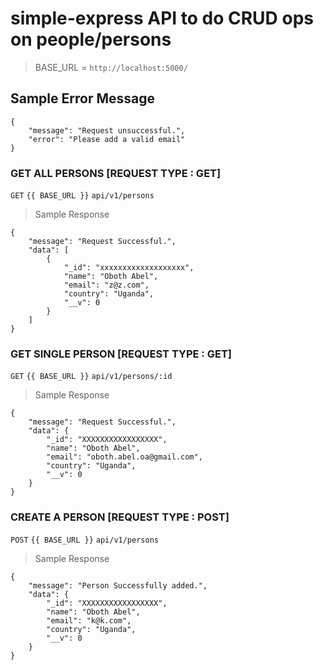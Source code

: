 # simple-express API to do CRUD ops on people/persons


> BASE_URL = `http://localhost:5000/`

## Sample Error Message
```
{
    "message": "Request unsuccessful.",
    "error": "Please add a valid email"
}
```


### GET ALL PERSONS [REQUEST TYPE : GET]
`GET` `{{ BASE_URL }}` `api/v1/persons`
> Sample Response
```
{
    "message": "Request Successful.",
    "data": [
        {
            "_id": "xxxxxxxxxxxxxxxxxxx",
            "name": "Oboth Abel",
            "email": "z@z.com",
            "country": "Uganda",
            "__v": 0
        }
    ]
}
```

### GET SINGLE PERSON [REQUEST TYPE : GET]
`GET` `{{ BASE_URL }}` `api/v1/persons/:id`
> Sample Response
```
{
    "message": "Request Successful.",
    "data": {
        "_id": "XXXXXXXXXXXXXXXXX",
        "name": "Oboth Abel",
        "email": "oboth.abel.oa@gmail.com",
        "country": "Uganda",
        "__v": 0
    }
}
```

### CREATE A PERSON [REQUEST TYPE : POST]
`POST` `{{ BASE_URL }}` `api/v1/persons`
> Sample Response
```
{
    "message": "Person Successfully added.",
    "data": {
        "_id": "XXXXXXXXXXXXXXXXX",
        "name": "Oboth Abel",
        "email": "k@k.com",
        "country": "Uganda",
        "__v": 0
    }
}
```

